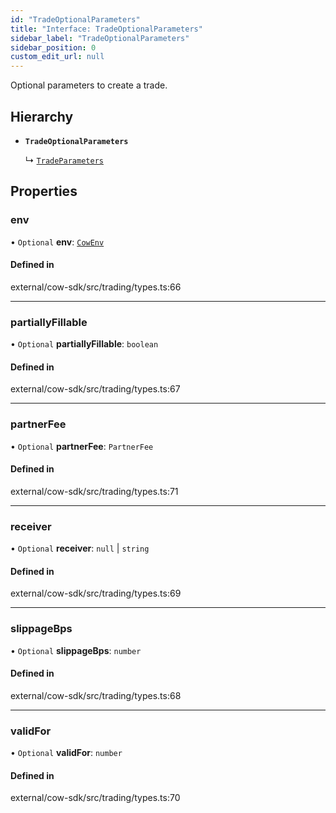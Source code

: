 ```yaml
---
id: "TradeOptionalParameters"
title: "Interface: TradeOptionalParameters"
sidebar_label: "TradeOptionalParameters"
sidebar_position: 0
custom_edit_url: null
---
```


Optional parameters to create a trade.

## Hierarchy

- **`TradeOptionalParameters`**

  ↳ [`TradeParameters`](TradeParameters.md)

## Properties

### env

• `Optional` **env**: [`CowEnv`](../modules.md#cowenv)

#### Defined in

external/cow-sdk/src/trading/types.ts:66

___

### partiallyFillable

• `Optional` **partiallyFillable**: `boolean`

#### Defined in

external/cow-sdk/src/trading/types.ts:67

___

### partnerFee

• `Optional` **partnerFee**: `PartnerFee`

#### Defined in

external/cow-sdk/src/trading/types.ts:71

___

### receiver

• `Optional` **receiver**: ``null`` \| `string`

#### Defined in

external/cow-sdk/src/trading/types.ts:69

___

### slippageBps

• `Optional` **slippageBps**: `number`

#### Defined in

external/cow-sdk/src/trading/types.ts:68

___

### validFor

• `Optional` **validFor**: `number`

#### Defined in

external/cow-sdk/src/trading/types.ts:70
